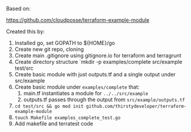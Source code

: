 Based on:

https://github.com/cloudposse/terraform-example-module

Created this by:

1. Installed go, set GOPATH to ${HOME}/go
1. Create new git repo, cloning
1. Create main .gitignore using gitignore.io for terraform and terragrunt
1. Create directory structure `mkdir -p examples/complete src/example test/src  
1. Create basic module with just outputs.tf and a single output under src/example
1. Create basic module under `examples/complete` that:
    1. main.tf instantiates a module for `../../src/example`
    1. outputs.tf passes through the output from `src/example/outputs.tf`
1. `cd test/src && go mod init github.com/thirstydeveloper/terraform-example-module`
1. `touch Makefile examples_complete_test.go`
1. Add makefile and terratest code
